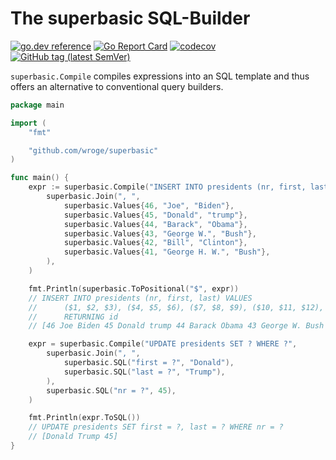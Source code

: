 # The superbasic SQL-Builder

[![go.dev reference](https://img.shields.io/badge/go.dev-reference-007d9c?logo=go&logoColor=white)](https://pkg.go.dev/github.com/wroge/superbasic)
[![Go Report Card](https://goreportcard.com/badge/github.com/wroge/superbasic)](https://goreportcard.com/report/github.com/wroge/superbasic)
[![codecov](https://codecov.io/gh/wroge/superbasic/branch/main/graph/badge.svg?token=SBSedMOGHR)](https://codecov.io/gh/wroge/superbasic)
[![GitHub tag (latest SemVer)](https://img.shields.io/github/tag/wroge/superbasic.svg?style=social)](https://github.com/wroge/superbasic/tags)

```superbasic.Compile``` compiles expressions into an SQL template and thus offers an alternative to conventional query builders.

```go
package main

import (
	"fmt"

	"github.com/wroge/superbasic"
)

func main() {
	expr := superbasic.Compile("INSERT INTO presidents (nr, first, last) VALUES ? RETURNING id",
		superbasic.Join(", ",
			superbasic.Values{46, "Joe", "Biden"},
			superbasic.Values{45, "Donald", "trump"},
			superbasic.Values{44, "Barack", "Obama"},
			superbasic.Values{43, "George W.", "Bush"},
			superbasic.Values{42, "Bill", "Clinton"},
			superbasic.Values{41, "George H. W.", "Bush"},
		),
	)

	fmt.Println(superbasic.ToPositional("$", expr))
	// INSERT INTO presidents (nr, first, last) VALUES
	// 		($1, $2, $3), ($4, $5, $6), ($7, $8, $9), ($10, $11, $12), ($13, $14, $15), ($16, $17, $18)
	//		RETURNING id
	// [46 Joe Biden 45 Donald trump 44 Barack Obama 43 George W. Bush 42 Bill Clinton 41 George H. W. Bush]

	expr = superbasic.Compile("UPDATE presidents SET ? WHERE ?",
		superbasic.Join(", ",
			superbasic.SQL("first = ?", "Donald"),
			superbasic.SQL("last = ?", "Trump"),
		),
		superbasic.SQL("nr = ?", 45),
	)

	fmt.Println(expr.ToSQL())
	// UPDATE presidents SET first = ?, last = ? WHERE nr = ?
	// [Donald Trump 45]
}
```
